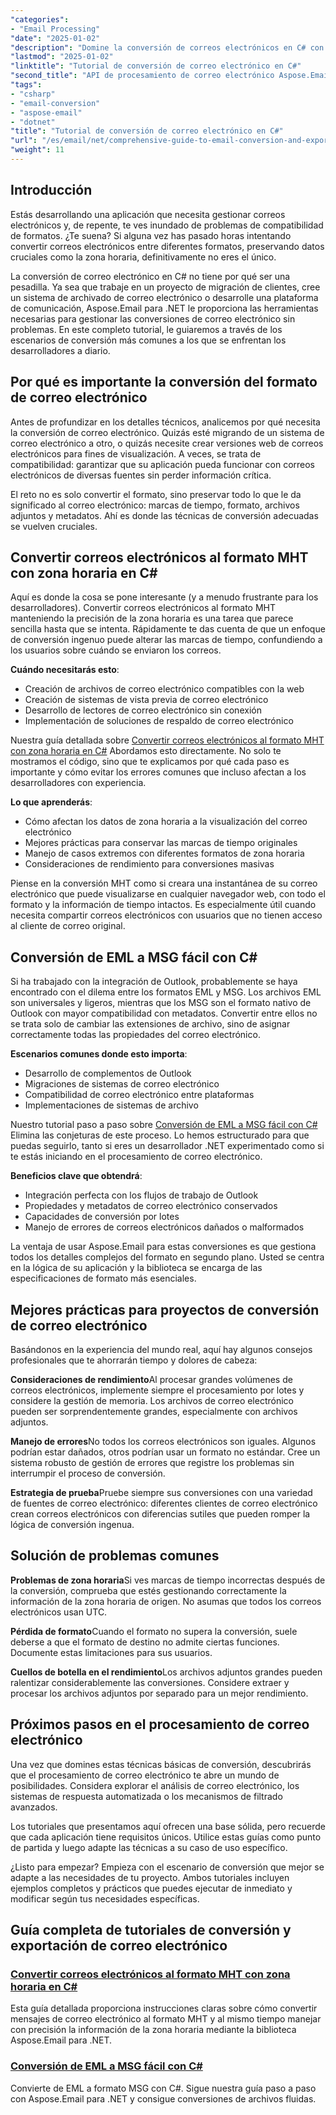 ```yaml
---
"categories":
- "Email Processing"
"date": "2025-01-02"
"description": "Domine la conversión de correos electrónicos en C# con Aspose.Email .NET. Aprenda la conversión de MHT y EML a MSG con gestión de zonas horarias. Tutorial paso a paso para desarrolladores."
"lastmod": "2025-01-02"
"linktitle": "Tutorial de conversión de correo electrónico en C#"
"second_title": "API de procesamiento de correo electrónico Aspose.Email .NET"
"tags":
- "csharp"
- "email-conversion"
- "aspose-email"
- "dotnet"
"title": "Tutorial de conversión de correo electrónico en C#"
"url": "/es/email/net/comprehensive-guide-to-email-conversion-and-export/"
"weight": 11
---
```


## Introducción

Estás desarrollando una aplicación que necesita gestionar correos electrónicos y, de repente, te ves inundado de problemas de compatibilidad de formatos. ¿Te suena? Si alguna vez has pasado horas intentando convertir correos electrónicos entre diferentes formatos, preservando datos cruciales como la zona horaria, definitivamente no eres el único.

La conversión de correo electrónico en C# no tiene por qué ser una pesadilla. Ya sea que trabaje en un proyecto de migración de clientes, cree un sistema de archivado de correo electrónico o desarrolle una plataforma de comunicación, Aspose.Email para .NET le proporciona las herramientas necesarias para gestionar las conversiones de correo electrónico sin problemas. En este completo tutorial, le guiaremos a través de los escenarios de conversión más comunes a los que se enfrentan los desarrolladores a diario.

## Por qué es importante la conversión del formato de correo electrónico

Antes de profundizar en los detalles técnicos, analicemos por qué necesita la conversión de correo electrónico. Quizás esté migrando de un sistema de correo electrónico a otro, o quizás necesite crear versiones web de correos electrónicos para fines de visualización. A veces, se trata de compatibilidad: garantizar que su aplicación pueda funcionar con correos electrónicos de diversas fuentes sin perder información crítica.

El reto no es solo convertir el formato, sino preservar todo lo que le da significado al correo electrónico: marcas de tiempo, formato, archivos adjuntos y metadatos. Ahí es donde las técnicas de conversión adecuadas se vuelven cruciales.

## Convertir correos electrónicos al formato MHT con zona horaria en C#

Aquí es donde la cosa se pone interesante (y a menudo frustrante para los desarrolladores). Convertir correos electrónicos al formato MHT manteniendo la precisión de la zona horaria es una tarea que parece sencilla hasta que se intenta. Rápidamente te das cuenta de que un enfoque de conversión ingenuo puede alterar las marcas de tiempo, confundiendo a los usuarios sobre cuándo se enviaron los correos.

**Cuándo necesitarás esto**: 
- Creación de archivos de correo electrónico compatibles con la web
- Creación de sistemas de vista previa de correo electrónico
- Desarrollo de lectores de correo electrónico sin conexión
- Implementación de soluciones de respaldo de correo electrónico

Nuestra guía detallada sobre [Convertir correos electrónicos al formato MHT con zona horaria en C#](./convert-emails-to-mht-format-with-timezone-in-csharp/) Abordamos esto directamente. No solo te mostramos el código, sino que te explicamos por qué cada paso es importante y cómo evitar los errores comunes que incluso afectan a los desarrolladores con experiencia.

**Lo que aprenderás**:
- Cómo afectan los datos de zona horaria a la visualización del correo electrónico
- Mejores prácticas para conservar las marcas de tiempo originales
- Manejo de casos extremos con diferentes formatos de zona horaria
- Consideraciones de rendimiento para conversiones masivas

Piense en la conversión MHT como si creara una instantánea de su correo electrónico que puede visualizarse en cualquier navegador web, con todo el formato y la información de tiempo intactos. Es especialmente útil cuando necesita compartir correos electrónicos con usuarios que no tienen acceso al cliente de correo original.

## Conversión de EML a MSG fácil con C#

Si ha trabajado con la integración de Outlook, probablemente se haya encontrado con el dilema entre los formatos EML y MSG. Los archivos EML son universales y ligeros, mientras que los MSG son el formato nativo de Outlook con mayor compatibilidad con metadatos. Convertir entre ellos no se trata solo de cambiar las extensiones de archivo, sino de asignar correctamente todas las propiedades del correo electrónico.

**Escenarios comunes donde esto importa**:
- Desarrollo de complementos de Outlook
- Migraciones de sistemas de correo electrónico
- Compatibilidad de correo electrónico entre plataformas
- Implementaciones de sistemas de archivo

Nuestro tutorial paso a paso sobre [Conversión de EML a MSG fácil con C#](./eml-to-msg-convert-made-easy-using-csharp/) Elimina las conjeturas de este proceso. Lo hemos estructurado para que puedas seguirlo, tanto si eres un desarrollador .NET experimentado como si te estás iniciando en el procesamiento de correo electrónico.

**Beneficios clave que obtendrá**:
- Integración perfecta con los flujos de trabajo de Outlook
- Propiedades y metadatos de correo electrónico conservados
- Capacidades de conversión por lotes
- Manejo de errores de correos electrónicos dañados o malformados

La ventaja de usar Aspose.Email para estas conversiones es que gestiona todos los detalles complejos del formato en segundo plano. Usted se centra en la lógica de su aplicación y la biblioteca se encarga de las especificaciones de formato más esenciales.

## Mejores prácticas para proyectos de conversión de correo electrónico

Basándonos en la experiencia del mundo real, aquí hay algunos consejos profesionales que te ahorrarán tiempo y dolores de cabeza:

**Consideraciones de rendimiento**Al procesar grandes volúmenes de correos electrónicos, implemente siempre el procesamiento por lotes y considere la gestión de memoria. Los archivos de correo electrónico pueden ser sorprendentemente grandes, especialmente con archivos adjuntos.

**Manejo de errores**No todos los correos electrónicos son iguales. Algunos podrían estar dañados, otros podrían usar un formato no estándar. Cree un sistema robusto de gestión de errores que registre los problemas sin interrumpir el proceso de conversión.

**Estrategia de prueba**Pruebe siempre sus conversiones con una variedad de fuentes de correo electrónico: diferentes clientes de correo electrónico crean correos electrónicos con diferencias sutiles que pueden romper la lógica de conversión ingenua.

## Solución de problemas comunes

**Problemas de zona horaria**Si ves marcas de tiempo incorrectas después de la conversión, comprueba que estés gestionando correctamente la información de la zona horaria de origen. No asumas que todos los correos electrónicos usan UTC.

**Pérdida de formato**Cuando el formato no supera la conversión, suele deberse a que el formato de destino no admite ciertas funciones. Documente estas limitaciones para sus usuarios.

**Cuellos de botella en el rendimiento**Los archivos adjuntos grandes pueden ralentizar considerablemente las conversiones. Considere extraer y procesar los archivos adjuntos por separado para un mejor rendimiento.

## Próximos pasos en el procesamiento de correo electrónico

Una vez que domines estas técnicas básicas de conversión, descubrirás que el procesamiento de correo electrónico te abre un mundo de posibilidades. Considera explorar el análisis de correo electrónico, los sistemas de respuesta automatizada o los mecanismos de filtrado avanzados.

Los tutoriales que presentamos aquí ofrecen una base sólida, pero recuerde que cada aplicación tiene requisitos únicos. Utilice estas guías como punto de partida y luego adapte las técnicas a su caso de uso específico.

¿Listo para empezar? Empieza con el escenario de conversión que mejor se adapte a las necesidades de tu proyecto. Ambos tutoriales incluyen ejemplos completos y prácticos que puedes ejecutar de inmediato y modificar según tus necesidades específicas.

## Guía completa de tutoriales de conversión y exportación de correo electrónico
### [Convertir correos electrónicos al formato MHT con zona horaria en C#](./convert-emails-to-mht-format-with-timezone-in-csharp/)
Esta guía detallada proporciona instrucciones claras sobre cómo convertir mensajes de correo electrónico al formato MHT y al mismo tiempo manejar con precisión la información de la zona horaria mediante la biblioteca Aspose.Email para .NET.
### [Conversión de EML a MSG fácil con C#](./eml-to-msg-convert-made-easy-using-csharp/)
Convierte de EML a formato MSG con C#. Sigue nuestra guía paso a paso con Aspose.Email para .NET y consigue conversiones de archivos fluidas.